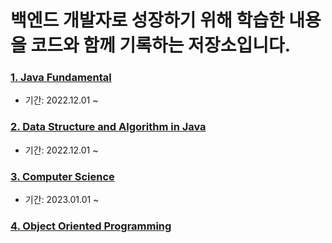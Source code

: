 # 백엔드 개발자로 성장하기 위해 학습한 내용을 코드와 함께 기록하는 저장소입니다.

### [1. Java Fundamental](https://github.com/ithingv34/PlayGround/tree/java)
- 기간: 2022.12.01 ~

### [2. Data Structure and Algorithm in Java](https://github.com/ithingv34/PlayGround/tree/algorithm) 
- 기간: 2022.12.01 ~ 

### [3. Computer Science](https://github.com/ithingv34/PlayGround/tree/computer_science)
- 기간: 2023.01.01 ~

### [4. Object Oriented Programming]()


